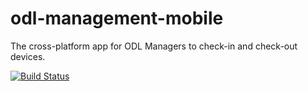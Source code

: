 odl-management-mobile
=====================

The cross-platform app for ODL Managers to check-in and check-out devices.

[![Build Status](https://travis-ci.org/wearebase/odl-management-mobile.png?branch=grunt)](https://travis-ci.org/wearebase/odl-management-mobile)